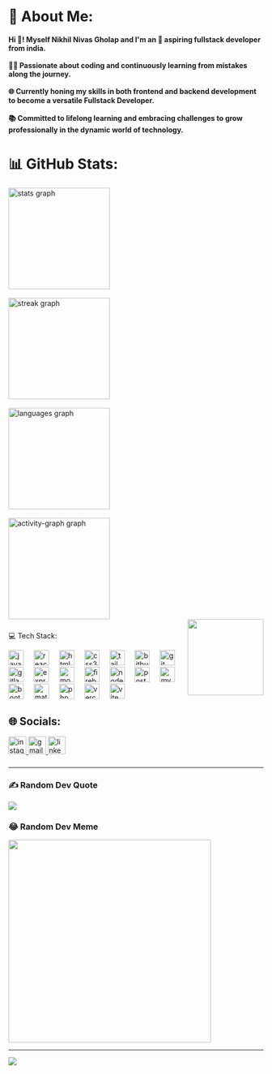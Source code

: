 # 💫 About Me:
<h4 align="left">Hi 👋! Myself Nikhil Nivas Gholap and I'm an 🚀 aspiring fullstack developer from india.<br><br>👨‍💻 Passionate about coding and continuously learning from mistakes along the journey.<br><br>🌐 Currently honing my skills in both frontend and backend development to become a versatile Fullstack Developer.<br><br>📚 Committed to lifelong learning and embracing challenges to grow professionally in the dynamic world of technology.</h4>


# 📊 GitHub Stats:
<div>
  <img src="https://github-readme-stats.vercel.app/api?username=Nikhilgholap1304&hide_title=false&hide_rank=false&show_icons=true&include_all_commits=true&count_private=true&disable_animations=false&theme=dark&locale=en&hide_border=false" height="200" alt="stats graph" /> <br><br>
  <img src="https://streak-stats.demolab.com?user=Nikhilgholap1304&locale=en&mode=daily&theme=dark&hide_border=false&border_radius=5" height="200" alt="streak graph" /> <br><br>
  <img src="https://github-readme-stats.vercel.app/api/top-langs?username=Nikhilgholap1304&locale=en&hide_title=false&layout=compact&card_width=320&langs_count=5&theme=dark&hide_border=false" height="200" alt="languages graph" /> <br><br>
  <img src="https://github-readme-activity-graph.vercel.app/graph?username=Nikhilgholap1304&area=true" height="200" alt="activity-graph graph"  />
</div>



<img align="right" height="150" src="https://media.giphy.com/media/R03zWv5p1oNSQd91EP/giphy.gif?cid=790b7611izugi35sabnt9z5c2hh20a4wfhfl10szfndtbm5n&ep=v1_gifs_search&rid=giphy.gif&ct=g"  />


###
💻 Tech Stack:
<div align="left">
  <img src="https://cdn.jsdelivr.net/gh/devicons/devicon/icons/javascript/javascript-original.svg" height="30" alt="javascript logo"  />
  <img width="12" />
  <img src="https://cdn.jsdelivr.net/gh/devicons/devicon/icons/react/react-original.svg" height="30" alt="react logo"  />
  <img width="12" />
  <img src="https://cdn.jsdelivr.net/gh/devicons/devicon/icons/html5/html5-original.svg" height="30" alt="html5 logo"  />
  <img width="12" />
  <img src="https://cdn.jsdelivr.net/gh/devicons/devicon/icons/css3/css3-original.svg" height="30" alt="css3 logo"  />
  <img width="12" />
  <img src="https://skillicons.dev/icons?i=tailwind" height="30" alt="tailwindcss logo"  />
  <img width="12" />
  <img src="https://cdn.jsdelivr.net/gh/devicons/devicon/icons/bitbucket/bitbucket-original.svg" height="30" alt="bitbucket logo"  />
  <img width="12" />
  <img src="https://cdn.jsdelivr.net/gh/devicons/devicon/icons/git/git-original.svg" height="30" alt="git logo"  />
  <img width="12" />
  <img src="https://cdn.jsdelivr.net/gh/devicons/devicon/icons/gitlab/gitlab-original.svg" height="30" alt="gitlab logo"  />
  <img width="12" />
  <img src="https://skillicons.dev/icons?i=express" height="30" alt="express logo"  />
  <img width="12" />
  <img src="https://skillicons.dev/icons?i=mongodb" height="30" alt="mongodb logo"  />
  <img width="12" />
  <img src="https://skillicons.dev/icons?i=firebase" height="30" alt="firebase logo"  />
  <img width="12" />
  <img src="https://skillicons.dev/icons?i=nodejs" height="30" alt="nodejs logo"  />
  <img width="12" />
  <img src="https://skillicons.dev/icons?i=postman" height="30" alt="postman logo"  />
  <img width="12" />
  <img src="https://skillicons.dev/icons?i=mysql" height="30" alt="mysql logo"  />
  <img width="12" />
  <img src="https://skillicons.dev/icons?i=bootstrap" height="30" alt="bootstrap logo"  />
  <img width="12" />
  <img src="https://skillicons.dev/icons?i=materialui" height="30" alt="materialui logo"  />
  <img width="12" />
  <img src="https://skillicons.dev/icons?i=php" height="30" alt="php logo"  />
  <img width="12" />
  <img src="https://skillicons.dev/icons?i=vercel" height="30" alt="vercel logo"  />
  <img width="12" />
  <img src="https://skillicons.dev/icons?i=vite" height="30" alt="vite logo"  />
</div>

###

## 🌐 Socials:
<div align="left">
  <a href="https://www.instagram.com/nikhil__gholap1304/" target="_blank">
    <img src="https://img.shields.io/static/v1?message=Instagram&logo=instagram&label=&color=E4405F&logoColor=white&labelColor=&style=for-the-badge" height="35" alt="instagram logo"  />
  </a>
  <a href="nikhilgholap1304@gmail.com" target="_blank">
    <img src="https://img.shields.io/static/v1?message=Gmail&logo=gmail&label=&color=D14836&logoColor=white&labelColor=&style=for-the-badge" height="35" alt="gmail logo"  />
  </a>
  <a href="www.linkedin.com/in/nikhil-n-gholap" target="_blank">
    <img src="https://img.shields.io/static/v1?message=LinkedIn&logo=linkedin&label=&color=0077B5&logoColor=white&labelColor=&style=for-the-badge" height="35" alt="linkedin logo"  />
  </a>
</div>

###

---
### ✍️ Random Dev Quote
![](https://quotes-github-readme.vercel.app/api?type=horizontal&theme=dark)

### 😂 Random Dev Meme
<img src='https://memer-new.vercel.app/' style="height: 400px;"/>

---
[![](https://visitcount.itsvg.in/api?id=NikhilGholap1304&icon=6&color=7)](https://visitcount.itsvg.in)

<!-- Proudly created with GPRM ( https://gprm.itsvg.in ) -->

